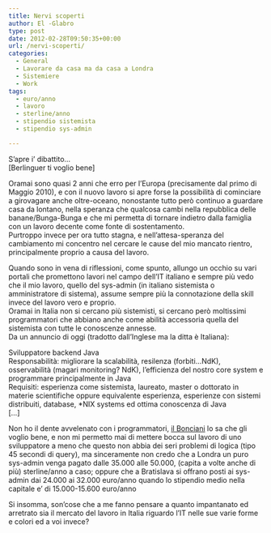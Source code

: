 ```yaml
---
title: Nervi scoperti
author: El -Glabro
type: post
date: 2012-02-28T09:50:35+00:00
url: /nervi-scoperti/
categories:
  - General
  - Lavorare da casa ma da casa a Londra
  - Sistemiere
  - Work
tags:
  - euro/anno
  - lavoro
  - sterline/anno
  - stipendio sistemista
  - stipendio sys-admin

---
```

S&#8217;apre i&#8217; dibattito&#8230;  
[Berlinguer ti voglio bene]

Oramai sono quasi 2 anni che erro per l&#8217;Europa (precisamente dal primo di Maggio 2010), e con il nuovo lavoro si apre forse la possibilità di cominciare a girovagare anche oltre-oceano, nonostante tutto però continuo a guardare casa da lontano, nella speranza che qualcosa cambi nella repubblica delle banane/Bunga-Bunga e che mi permetta di tornare indietro dalla famiglia con un lavoro decente come fonte di sostentamento.  
Purtroppo invece per ora tutto stagna, e nell&#8217;attesa-speranza del cambiamento mi concentro nel cercare le cause del mio mancato rientro, principalmente proprio a causa del lavoro.

Quando sono in vena di riflessioni, come spunto, allungo un occhio su vari portali che promettono lavori nel campo dell&#8217;IT italiano e sempre più vedo che il mio lavoro, quello del sys-admin (in italiano sistemista o amministratore di sistema), assume sempre più la connotazione della skill invece del lavoro vero e proprio.  
Oramai in Italia non si cercano più sistemisti, si cercano però moltissimi programmatori che abbiano anche come abilità accessoria quella del sistemista con tutte le conoscenze annesse.  
Da un annuncio di oggi (tradotto dall&#8217;Inglese ma la ditta è Italiana):

Sviluppatore backend Java  
Responsabilità: migliorare la scalabilità, resilenza (forbiti&#8230;NdK), osservabilità (magari monitoring? NdK), l&#8217;efficienza del nostro core system e programmare principalmente in Java  
Requisiti: esperienza come sistemista, laureato, master o dottorato in materie scientifiche oppure equivalente esperienza, esperienze con sistemi distribuiti, database, *NIX systems ed ottima conoscenza di Java  
[&#8230;]

Non ho il dente avvelenato con i programmatori, <a href="http://cinic.it" title="Bonciani digitante" target="_blank">il Bonciani</a> lo sa che gli voglio bene, e non mi permetto mai di mettere bocca sul lavoro di uno sviluppatore a meno che questo non abbia dei seri problemi di logica (tipo 45 secondi di query), ma sinceramente non credo che a Londra un puro sys-admin venga pagato dalle 35.000 alle 50.000, (capita a volte anche di più) sterline/anno a caso; oppure che a Bratislava si offrano posti ai sys-admin dai 24.000 ai 32.000 euro/anno quando lo stipendio medio nella capitale e&#8217; di 15.000-15.600 euro/anno

Si insomma, son&#8217;cose che a me fanno pensare a quanto impantanato ed arretrato sia il mercato del lavoro in Italia riguardo l&#8217;IT nelle sue varie forme e colori ed a voi invece?